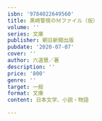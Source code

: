 ```yaml
---
isbn: '9784022649560'
title: 黒崎警視のＭファイル（仮）
volume: ''
series: 文庫
publisher: 朝日新聞出版
pubdate: '2020-07-07'
cover: ''
author: 六道慧／著
description: ''
price: '800'
genre: ''
target: 一般
format: 文庫
content: 日本文学、小説・物語

---
```

